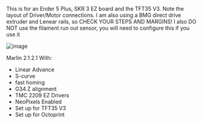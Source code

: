 
This is for an Ender 5 Plus, SKR 3 EZ board and the TFT35 V3. Note the layout of Driver/Motor connections.
I am also using a BMG direct drive extruder and Lenear rails, so CHECK YOUR STEPS AND MARGINS!
I also DO NOT use the filament run out sensor, you will need to configure this if you use it

![image](https://github.com/jimmyeao/Ender5PlusMarlin2.1.2.1/assets/5197831/16276707-be86-42bb-9e15-0582acdbfbff)



Marlin 2.1.2.1 With:
- Linear Advance
- S-curve
- fast homing
- G34 Z alignment
- TMC 2209 EZ Drivers
- NeoPixels Enabled
- Set up for TFT35 V3
- Set up for Octoprint

